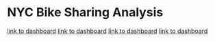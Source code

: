 # NYC Bike Sharing Analysis


[link to dashboard](https://public.tableau.com/app/profile/esther7997/viz/bikesharechallenge/NYCCitibikeAnalysis?publish=yes)
[link to dashboard](https://public.tableau.com/app/profile/esther7997/viz/bikesharechallenge/NYCCitibikeAnalysiscontinued?publish=yes)
[link to dashboard](https://public.tableau.com/app/profile/esther7997/viz/bikesharechallenge/NYCCitibikeAnalysiscontd?publish=yes)
[link to dashboard](https://public.tableau.com/app/profile/esther7997/viz/bikesharechallenge/Dashboard5?publish=yes)


